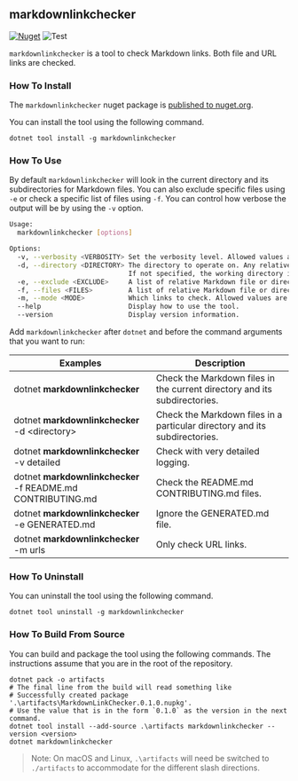 ## markdownlinkchecker

[![Nuget](https://img.shields.io/nuget/v/markdownlinkchecker.svg)](https://www.nuget.org/packages/markdownlinkchecker) ![Test](https://github.com/ErikSchierboom/MarkdownLinkChecker/workflows/Test/badge.svg)

`markdownlinkchecker` is a tool to check Markdown links. Both file and URL links are checked.

### How To Install

The `markdownlinkchecker` nuget package is [published to nuget.org](https://www.nuget.org/packages/markdownlinkchecker/).

You can install the tool using the following command.

```console
dotnet tool install -g markdownlinkchecker
```

### How To Use

By default `markdownlinkchecker` will look in the current directory and its subdirectories for Markdown files. You can also exclude specific files using `-e` or check a specific list of files using `-f`. You can control how verbose the output will be by using the `-v` option.

```sh
Usage:
  markdownlinkchecker [options]

Options:
  -v, --verbosity <VERBOSITY> Set the verbosity level. Allowed values are q[uiet], n[ormal] (default) and [d]etailed.
  -d, --directory <DIRECTORY> The directory to operate on. Any relative file or directory paths specified in other options will be relative to this directory.
                              If not specified, the working directory is used.
  -e, --exclude <EXCLUDE>     A list of relative Markdown file or directory paths to exclude from checking.
  -f, --files <FILES>         A list of relative Markdown file or directory paths to check. All Markdown files are checked if empty.
  -m, --mode <MODE>           Which links to check. Allowed values are f[iles], u[rls] and a[ll] (default).
  --help                      Display how to use the tool.
  --version                   Display version information.
```

Add `markdownlinkchecker` after `dotnet` and before the command arguments that you want to run:

| Examples                                                    | Description                                                                |
| ----------------------------------------------------------- | -------------------------------------------------------------------------- |
| dotnet **markdownlinkchecker**                              | Check the Markdown files in the current directory and its subdirectories.  |
| dotnet **markdownlinkchecker** -d &lt;directory&gt;         | Check the Markdown files in a particular directory and its subdirectories. |
| dotnet **markdownlinkchecker** -v detailed                  | Check with very detailed logging.                                          |
| dotnet **markdownlinkchecker** -f README.md CONTRIBUTING.md | Check the README.md CONTRIBUTING.md files.                                 |
| dotnet **markdownlinkchecker** -e GENERATED.md              | Ignore the GENERATED.md file.                                              |
| dotnet **markdownlinkchecker** -m urls                      | Only check URL links.                                                      |

### How To Uninstall

You can uninstall the tool using the following command.

```console
dotnet tool uninstall -g markdownlinkchecker
```

### How To Build From Source

You can build and package the tool using the following commands. The instructions assume that you are in the root of the repository.

```console
dotnet pack -o artifacts
# The final line from the build will read something like
# Successfully created package '.\artifacts\MarkdownLinkChecker.0.1.0.nupkg'.
# Use the value that is in the form `0.1.0` as the version in the next command.
dotnet tool install --add-source .\artifacts markdownlinkchecker --version <version>
dotnet markdownlinkchecker
```

> Note: On macOS and Linux, `.\artifacts` will need be switched to `./artifacts` to accommodate for the different slash directions.
